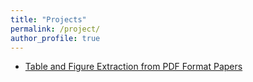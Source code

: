 ```yaml
---
title: "Projects"
permalink: /project/
author_profile: true
---
```

- [Table and Figure Extraction from PDF Format Papers](https://github.com/linjc16/Tab-Fig-Extraction)
